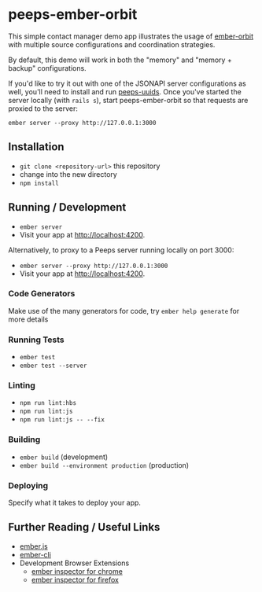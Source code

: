 # peeps-ember-orbit

This simple contact manager demo app illustrates the usage of
[ember-orbit](https://github.com/orbitjs/ember-orbit) with multiple
source configurations and coordination strategies.

By default, this demo will work in both the "memory" and "memory + backup"
configurations.

If you'd like to try it out with one of the JSONAPI server configurations as
well, you'll need to install and run
[peeps-uuids](https://github.com/cerebris/peeps-uuids). Once you've started the
server locally (with `rails s`), start peeps-ember-orbit so that
requests are proxied to the server:

```
ember server --proxy http://127.0.0.1:3000
```

## Installation

* `git clone <repository-url>` this repository
* change into the new directory
* `npm install`

## Running / Development

* `ember server`
* Visit your app at [http://localhost:4200](http://localhost:4200).

Alternatively, to proxy to a Peeps server running locally on port 3000:

* `ember server --proxy http://127.0.0.1:3000`
* Visit your app at [http://localhost:4200](http://localhost:4200).

### Code Generators

Make use of the many generators for code, try `ember help generate` for more details

### Running Tests

* `ember test`
* `ember test --server`

### Linting

* `npm run lint:hbs`
* `npm run lint:js`
* `npm run lint:js -- --fix`

### Building

* `ember build` (development)
* `ember build --environment production` (production)

### Deploying

Specify what it takes to deploy your app.

## Further Reading / Useful Links

* [ember.js](http://emberjs.com/)
* [ember-cli](http://ember-cli.com/)
* Development Browser Extensions
  * [ember inspector for chrome](https://chrome.google.com/webstore/detail/ember-inspector/bmdblncegkenkacieihfhpjfppoconhi)
  * [ember inspector for firefox](https://addons.mozilla.org/en-US/firefox/addon/ember-inspector/)

